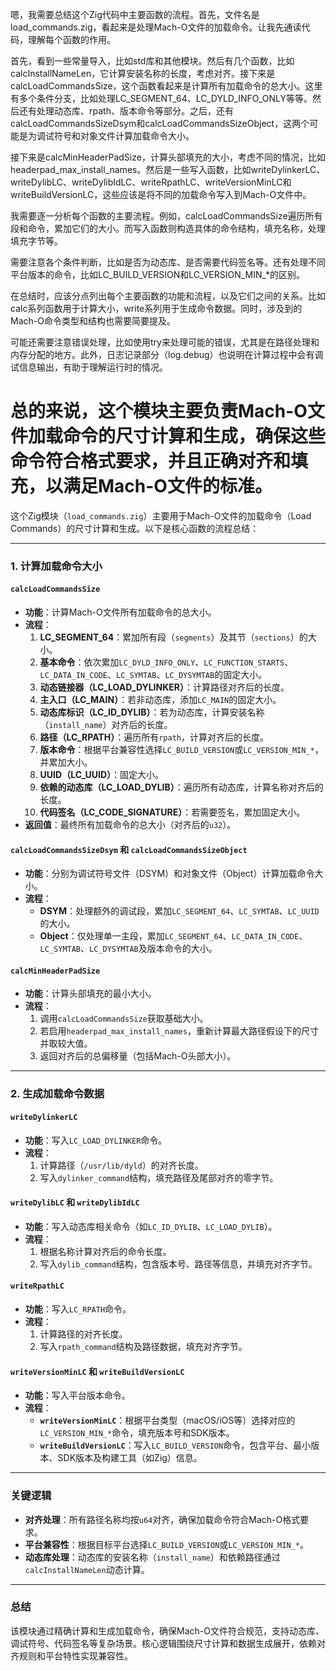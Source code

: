 嗯，我需要总结这个Zig代码中主要函数的流程。首先，文件名是load_commands.zig，看起来是处理Mach-O文件的加载命令。让我先通读代码，理解每个函数的作用。

首先，看到一些常量导入，比如std库和其他模块。然后有几个函数，比如calcInstallNameLen，它计算安装名称的长度，考虑对齐。接下来是calcLoadCommandsSize，这个函数看起来是计算所有加载命令的总大小。这里有多个条件分支，比如处理LC_SEGMENT_64、LC_DYLD_INFO_ONLY等等。然后还有处理动态库、rpath、版本命令等部分。之后，还有calcLoadCommandsSizeDsym和calcLoadCommandsSizeObject，这两个可能是为调试符号和对象文件计算加载命令大小。

接下来是calcMinHeaderPadSize，计算头部填充的大小，考虑不同的情况，比如headerpad_max_install_names。然后是一些写入函数，比如writeDylinkerLC、writeDylibLC、writeDylibIdLC、writeRpathLC、writeVersionMinLC和writeBuildVersionLC，这些应该是将不同的加载命令写入到Mach-O文件中。

我需要逐一分析每个函数的主要流程。例如，calcLoadCommandsSize遍历所有段和命令，累加它们的大小。而写入函数则构造具体的命令结构，填充名称，处理填充字节等。

需要注意各个条件判断，比如是否为动态库、是否需要代码签名等。还有处理不同平台版本的命令，比如LC_BUILD_VERSION和LC_VERSION_MIN_*的区别。

在总结时，应该分点列出每个主要函数的功能和流程，以及它们之间的关系。比如calc系列函数用于计算大小，write系列用于生成命令数据。同时，涉及到的Mach-O命令类型和结构也需要简要提及。

可能还需要注意错误处理，比如使用try来处理可能的错误，尤其是在路径处理和内存分配的地方。此外，日志记录部分（log.debug）也说明在计算过程中会有调试信息输出，有助于理解运行时的情况。

总的来说，这个模块主要负责Mach-O文件加载命令的尺寸计算和生成，确保这些命令符合格式要求，并且正确对齐和填充，以满足Mach-O文件的标准。
================================================
这个Zig模块（`load_commands.zig`）主要用于Mach-O文件的加载命令（Load Commands）的尺寸计算和生成。以下是核心函数的流程总结：

---

### **1. 计算加载命令大小**
#### **`calcLoadCommandsSize`**
- **功能**：计算Mach-O文件所有加载命令的总大小。
- **流程**：
  1. **LC_SEGMENT_64**：累加所有段（`segments`）及其节（`sections`）的大小。
  2. **基本命令**：依次累加`LC_DYLD_INFO_ONLY`、`LC_FUNCTION_STARTS`、`LC_DATA_IN_CODE`、`LC_SYMTAB`、`LC_DYSYMTAB`的固定大小。
  3. **动态链接器（LC_LOAD_DYLINKER）**：计算路径对齐后的长度。
  4. **主入口（LC_MAIN）**：若非动态库，添加`LC_MAIN`的固定大小。
  5. **动态库标识（LC_ID_DYLIB）**：若为动态库，计算安装名称（`install_name`）对齐后的长度。
  6. **路径（LC_RPATH）**：遍历所有`rpath`，计算对齐后的长度。
  7. **版本命令**：根据平台兼容性选择`LC_BUILD_VERSION`或`LC_VERSION_MIN_*`，并累加大小。
  8. **UUID（LC_UUID）**：固定大小。
  9. **依赖的动态库（LC_LOAD_DYLIB）**：遍历所有动态库，计算名称对齐后的长度。
  10. **代码签名（LC_CODE_SIGNATURE）**：若需要签名，累加固定大小。
- **返回值**：最终所有加载命令的总大小（对齐后的`u32`）。

#### **`calcLoadCommandsSizeDsym`** 和 **`calcLoadCommandsSizeObject`**
- **功能**：分别为调试符号文件（DSYM）和对象文件（Object）计算加载命令大小。
- **流程**：
  - **DSYM**：处理额外的调试段，累加`LC_SEGMENT_64`、`LC_SYMTAB`、`LC_UUID`的大小。
  - **Object**：仅处理单一主段，累加`LC_SEGMENT_64`、`LC_DATA_IN_CODE`、`LC_SYMTAB`、`LC_DYSYMTAB`及版本命令的大小。

#### **`calcMinHeaderPadSize`**
- **功能**：计算头部填充的最小大小。
- **流程**：
  1. 调用`calcLoadCommandsSize`获取基础大小。
  2. 若启用`headerpad_max_install_names`，重新计算最大路径假设下的尺寸并取较大值。
  3. 返回对齐后的总偏移量（包括Mach-O头部大小）。

---

### **2. 生成加载命令数据**
#### **`writeDylinkerLC`**
- **功能**：写入`LC_LOAD_DYLINKER`命令。
- **流程**：
  1. 计算路径（`/usr/lib/dyld`）的对齐长度。
  2. 写入`dylinker_command`结构，填充路径及尾部对齐的零字节。

#### **`writeDylibLC` 和 `writeDylibIdLC`**
- **功能**：写入动态库相关命令（如`LC_ID_DYLIB`、`LC_LOAD_DYLIB`）。
- **流程**：
  1. 根据名称计算对齐后的命令长度。
  2. 写入`dylib_command`结构，包含版本号、路径等信息，并填充对齐字节。

#### **`writeRpathLC`**
- **功能**：写入`LC_RPATH`命令。
- **流程**：
  1. 计算路径的对齐长度。
  2. 写入`rpath_command`结构及路径数据，填充对齐字节。

#### **`writeVersionMinLC` 和 `writeBuildVersionLC`**
- **功能**：写入平台版本命令。
- **流程**：
  - **`writeVersionMinLC`**：根据平台类型（macOS/iOS等）选择对应的`LC_VERSION_MIN_*`命令，填充版本号和SDK版本。
  - **`writeBuildVersionLC`**：写入`LC_BUILD_VERSION`命令，包含平台、最小版本、SDK版本及构建工具（如Zig）信息。

---

### **关键逻辑**
- **对齐处理**：所有路径名称均按`u64`对齐，确保加载命令符合Mach-O格式要求。
- **平台兼容性**：根据目标平台选择`LC_BUILD_VERSION`或`LC_VERSION_MIN_*`。
- **动态库处理**：动态库的安装名称（`install_name`）和依赖路径通过`calcInstallNameLen`动态计算。

---

### **总结**
该模块通过精确计算和生成加载命令，确保Mach-O文件符合规范，支持动态库、调试符号、代码签名等复杂场景。核心逻辑围绕尺寸计算和数据生成展开，依赖对齐规则和平台特性实现兼容性。